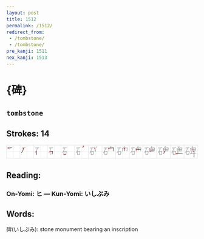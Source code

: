 ```yaml
---
layout: post
title: 1512
permalink: /1512/
redirect_from:
 - /tombstone/
 - /tombstone/
pre_kanji: 1511
nex_kanji: 1513
---
```


# {碑}

## `tombstone`

## Strokes: 14

<div class="stroke"><img src="../images/E7A291.png" /></div>

## Reading:

### On-Yomi: ヒ &mdash; Kun-Yomi: いしぶみ

## Words:

碑(いしぶみ): stone monument bearing an inscription
